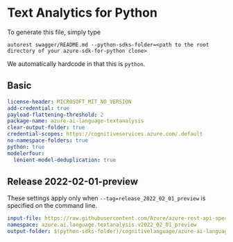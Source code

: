 # Text Analytics for Python

To generate this file, simply type

```
autorest swagger/README.md --python-sdks-folder=<path to the root directory of your azure-sdk-for-python clone>
```

We automatically hardcode in that this is `python`.

## Basic

```yaml
license-header: MICROSOFT_MIT_NO_VERSION
add-credential: true
payload-flattening-threshold: 2
package-name: azure-ai-language-textanalysis
clear-output-folder: true
credential-scopes: https://cognitiveservices.azure.com/.default
no-namespace-folders: true
python: true
modelerfour: 
  lenient-model-deduplication: true
```

## Release 2022-02-01-preview

These settings apply only when `--tag=release_2022_02_01_preview` is specified on the command line.

```yaml $(tag) == 'release_2022_02_01_preview'
input-file: https://raw.githubusercontent.com/Azure/azure-rest-api-specs/bf7d331edc0c354668c85c1eeeaeb0bd786d1057/specification/cognitiveservices/data-plane/Language/preview/2022-02-01-preview/textanalytics.json
namespace: azure.ai.language.textanalysis.v2022_02_01_preview
output-folder: $(python-sdks-folder)/cognitivelanguage/azure-ai-language-textanalysis/azure/ai/language/textanalysis/_generated/
```

[comment]: <(input-file: C:/users/krpratic/azure-sdk-for-python/sdk/cognitivelanguage/azure-ai-language-textanalysis/swagger/2022-02-01.json)> 
